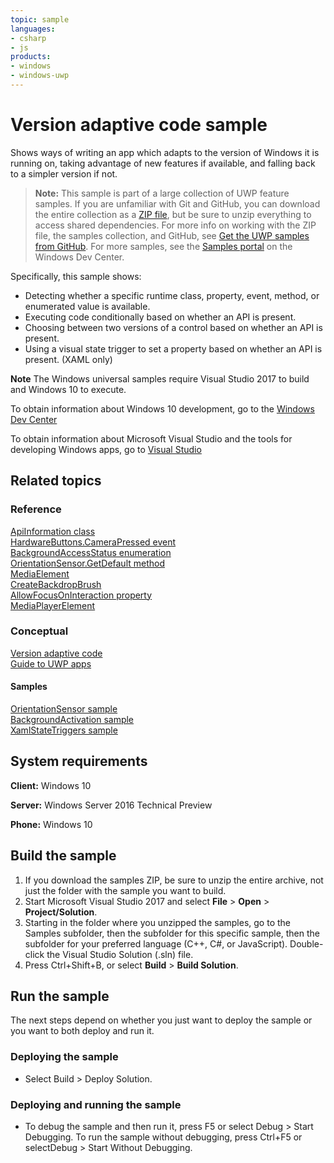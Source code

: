 ```yaml
---
topic: sample
languages:
- csharp
- js
products:
- windows
- windows-uwp
---
```


<!---
  category: PlatformArchitecture
  samplefwlink: http://go.microsoft.com/fwlink/p/?LinkId=808663
-->

# Version adaptive code sample

Shows ways of writing an app which
adapts to the version of Windows it is running on,
taking advantage of new features if available,
and falling back to a simpler version if not.

> **Note:** This sample is part of a large collection of UWP feature samples. 
> If you are unfamiliar with Git and GitHub, you can download the entire collection as a 
> [ZIP file](https://github.com/Microsoft/Windows-universal-samples/archive/master.zip), but be 
> sure to unzip everything to access shared dependencies. For more info on working with the ZIP file, 
> the samples collection, and GitHub, see [Get the UWP samples from GitHub](https://aka.ms/ovu2uq). 
> For more samples, see the [Samples portal](https://aka.ms/winsamples) on the Windows Dev Center. 

Specifically, this sample shows:

- Detecting whether a specific runtime class, property, event, method, or enumerated value is available.
- Executing code conditionally based on whether an API is present.
- Choosing between two versions of a control based on whether an API is present.
- Using a visual state trigger to set a property based on whether an API is present. (XAML only)

**Note** The Windows universal samples require Visual Studio 2017 to build and Windows 10 to execute.

To obtain information about Windows 10 development, go to the [Windows Dev Center](http://go.microsoft.com/fwlink/?LinkID=532421)

To obtain information about Microsoft Visual Studio and the tools for developing Windows apps, go to [Visual Studio](http://go.microsoft.com/fwlink/?LinkID=532422)

## Related topics

### Reference

[ApiInformation class](https://msdn.microsoft.com/library/windows/apps/windows.foundation.metadata.apiinformation.aspx)  
[HardwareButtons.CameraPressed event](https://msdn.microsoft.com/library/windows/apps/windows.phone.ui.input.hardwarebuttons.camerapressed.aspx)  
[BackgroundAccessStatus enumeration](https://msdn.microsoft.com/library/windows/apps/windows.applicationmodel.background.backgroundaccessstatus.aspx)  
[OrientationSensor.GetDefault method](https://msdn.microsoft.com/library/windows/apps/windows.devices.sensors.orientationSensor.getdefault.aspx)  
[MediaElement](https://msdn.microsoft.com/library/windows/apps/windows.ui.xaml.controls.mediaelement.aspx)  
[CreateBackdropBrush](https://msdn.microsoft.com/library/windows/apps/windows.ui.composition.compositor.createbackdropbrush.aspx)  
[AllowFocusOnInteraction property](https://msdn.microsoft.com/library/windows/apps/windows.ui.xaml.controls.primitives.flyoutbase.allowfocusoninteraction.aspx)  
[MediaPlayerElement](https://msdn.microsoft.com/library/windows/apps/windows.ui.xaml.controls.mediaplayerelement.aspx)  

### Conceptual

[Version adaptive code](https://msdn.microsoft.com/windows/uwp/debug-test-perf/version-adaptive-code)  
[Guide to UWP apps](https://msdn.microsoft.com/windows/uwp/get-started/universal-application-platform-guide)  

#### Samples

[OrientationSensor sample](/Samples/OrientationSensor)  
[BackgroundActivation sample](/Samples/BackgroundActivation)  
[XamlStateTriggers sample](/Samples/XamlStateTriggers)  

## System requirements

**Client:** Windows 10

**Server:** Windows Server 2016 Technical Preview

**Phone:** Windows 10

## Build the sample

1. If you download the samples ZIP, be sure to unzip the entire archive, not just the folder with the sample you want to build.
2. Start Microsoft Visual Studio 2017 and select **File** \> **Open** \> **Project/Solution**.
3. Starting in the folder where you unzipped the samples, go to the Samples subfolder, then the subfolder for this specific sample, then the subfolder for your preferred language (C++, C#, or JavaScript). Double-click the Visual Studio Solution (.sln) file.
4. Press Ctrl+Shift+B, or select **Build** \> **Build Solution**.

## Run the sample

The next steps depend on whether you just want to deploy the sample or you want to both deploy and run it.

### Deploying the sample

- Select Build > Deploy Solution.

### Deploying and running the sample

- To debug the sample and then run it, press F5 or select Debug >  Start Debugging. To run the sample without debugging, press Ctrl+F5 or selectDebug > Start Without Debugging.
